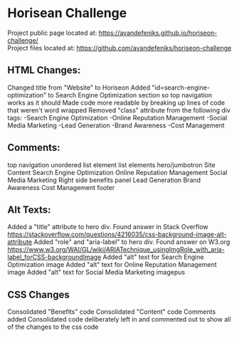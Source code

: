 # Horisean Challenge

Project public page located at: https://avandefeniks.github.io/horiseon-challenge/ <br>
Project files located at: https://github.com/avandefeniks/horiseon-challenge

## HTML Changes:
Changed title from "Website" to Horiseon
Added "id=search-engine-optimization" to Search Engine Optimization section so top navigation works as it should
Made code more readable by breaking up lines of code that weren't word wrapped
Removed "class" attribute from the following div tags:
    -Search Engine Optimization
    -Online Reputation Management 
    -Social Media Marketing
    -Lead Generation
    -Brand Awareness
    -Cost Management

## Comments:
top navigation
unordered list element 
list elements 
hero/jumbotron
Site Content 
Search Engine Optimization 
Online Reputation Management 
Social Media Marketing 
Right side benefits panel 
Lead Generation
Brand Awareness
Cost Management
footer

## Alt Texts:
Added a "title" attribute to hero div. Found answer in Stack Overflow https://stackoverflow.com/questions/4216035/css-background-image-alt-attribute
Added "role" and "aria-label" to hero div. Found answer on W3.org 
https://www.w3.org/WAI/GL/wiki/ARIATechnique_usingImgRole_with_aria-label_forCSS-backgroundImage
Added "alt" text for Search Engine Optimization image
Added "alt" text for Online Reputation Management image
Added "alt" text for Social Media Marketing imagepus

## CSS Changes
Consolidated "Benefits" code
Consolidated "Content" code 
Comments added
Consolidated code deliberately left in and commented out to show all of the changes to the css code
